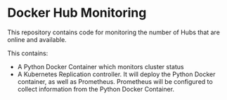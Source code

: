# Docker Hub Monitoring

This repository contains code for monitoring the number of Hubs that are online and available. 

This contains:

* A Python Docker Container which monitors cluster status
* A Kubernetes Replication controller. It will deploy the Python Docker container, as well as Prometheus. Prometheus will be configured to collect information from the Python Docker Container.

